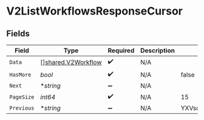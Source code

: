 # V2ListWorkflowsResponseCursor


## Fields

| Field                                                           | Type                                                            | Required                                                        | Description                                                     | Example                                                         |
| --------------------------------------------------------------- | --------------------------------------------------------------- | --------------------------------------------------------------- | --------------------------------------------------------------- | --------------------------------------------------------------- |
| `Data`                                                          | [][shared.V2Workflow](../../../pkg/models/shared/v2workflow.md) | :heavy_check_mark:                                              | N/A                                                             |                                                                 |
| `HasMore`                                                       | *bool*                                                          | :heavy_check_mark:                                              | N/A                                                             | false                                                           |
| `Next`                                                          | **string*                                                       | :heavy_minus_sign:                                              | N/A                                                             |                                                                 |
| `PageSize`                                                      | *int64*                                                         | :heavy_check_mark:                                              | N/A                                                             | 15                                                              |
| `Previous`                                                      | **string*                                                       | :heavy_minus_sign:                                              | N/A                                                             | YXVsdCBhbmQgYSBtYXhpbXVtIG1heF9yZXN1bHRzLol=                    |